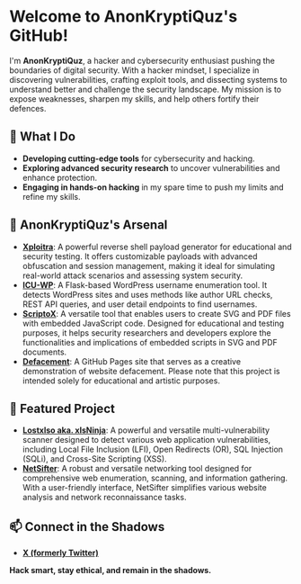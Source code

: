 # Welcome to AnonKryptiQuz's GitHub!

I'm **AnonKryptiQuz**, a hacker and cybersecurity enthusiast pushing the boundaries of digital security. With a hacker mindset, I specialize in discovering vulnerabilities, crafting exploit tools, and dissecting systems to understand better and challenge the security landscape. My mission is to expose weaknesses, sharpen my skills, and help others fortify their defences.

## 🔧 What I Do
- **Developing cutting-edge tools** for cybersecurity and hacking.
- **Exploring advanced security research** to uncover vulnerabilities and enhance protection.
- **Engaging in hands-on hacking** in my spare time to push my limits and refine my skills.

## 👾 AnonKryptiQuz's Arsenal
- **[Xploitra](https://github.com/AnonKryptiQuz/Xploitra)**: A powerful reverse shell payload generator for educational and security testing. It offers customizable payloads with advanced obfuscation and session management, making it ideal for simulating real-world attack scenarios and assessing system security.
- **[ICU-WP](https://github.com/AnonKryptiQuz/ICU-WP)**: A Flask-based WordPress username enumeration tool. It detects WordPress sites and uses methods like author URL checks, REST API queries, and user detail endpoints to find usernames.
- **[ScriptoX](https://github.com/AnonKryptiQuz/ScriptoX)**: A versatile tool that enables users to create SVG and PDF files with embedded JavaScript code. Designed for educational and testing purposes, it helps security researchers and developers explore the functionalities and implications of embedded scripts in SVG and PDF documents.
- **[Defacement](https://github.com/AnonKryptiQuz/Defacement)**: A GitHub Pages site that serves as a creative demonstration of website defacement. Please note that this project is intended solely for educational and artistic purposes.

## 🌟 Featured Project
- **[Lostxlso aka. xlsNinja](https://github.com/coffinsp/lostools)**: A powerful and versatile multi-vulnerability scanner designed to detect various web application vulnerabilities, including Local File Inclusion (LFI), Open Redirects (OR), SQL Injection (SQLi), and Cross-Site Scripting (XSS).
- **[NetSifter](https://github.com/coffinsp/LostXtools)**: A robust and versatile networking tool designed for comprehensive web enumeration, scanning, and information gathering. With a user-friendly interface, NetSifter simplifies various website analysis and network reconnaissance tasks.

## 📫 Connect in the Shadows
- **[X (formerly Twitter)](https://x.com/AnonKryptiQuz)**

**Hack smart, stay ethical, and remain in the shadows.**
